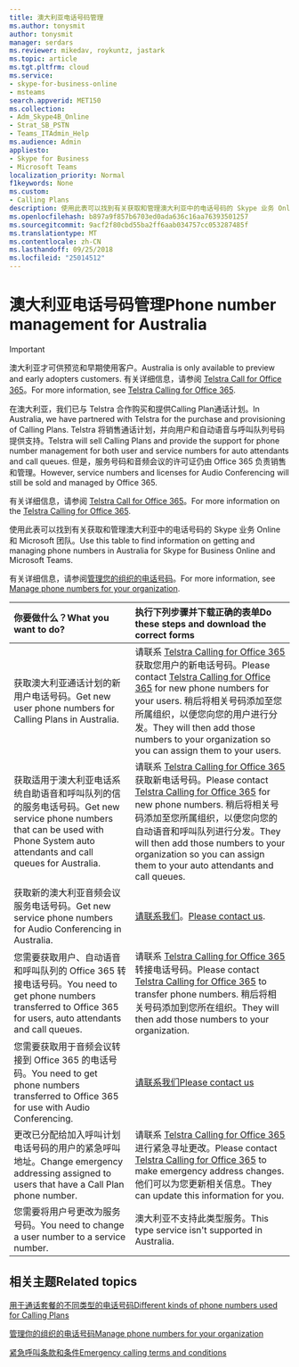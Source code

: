 ```yaml
---
title: 澳大利亚电话号码管理
ms.author: tonysmit
author: tonysmit
manager: serdars
ms.reviewer: mikedav, roykuntz, jastark
ms.topic: article
ms.tgt.pltfrm: cloud
ms.service:
- skype-for-business-online
- msteams
search.appverid: MET150
ms.collection:
- Adm_Skype4B_Online
- Strat_SB_PSTN
- Teams_ITAdmin_Help
ms.audience: Admin
appliesto:
- Skype for Business
- Microsoft Teams
localization_priority: Normal
f1keywords: None
ms.custom:
- Calling Plans
description: 使用此表可以找到有关获取和管理澳大利亚中的电话号码的 Skype 业务 Online 和 Microsoft 团队。
ms.openlocfilehash: b897a9f857b6703ed0ada636c16aa76393501257
ms.sourcegitcommit: 9acf2f80cbd55ba2ff6aab034757cc053287485f
ms.translationtype: MT
ms.contentlocale: zh-CN
ms.lasthandoff: 09/25/2018
ms.locfileid: "25014512"
---
```

# <a name="phone-number-management-for-australia"></a><span data-ttu-id="bcc66-103">澳大利亚电话号码管理</span><span class="sxs-lookup"><span data-stu-id="bcc66-103">Phone number management for Australia</span></span>
> [!IMPORTANT]
> <span data-ttu-id="bcc66-104">澳大利亚才可供预览和早期使用客户。</span><span class="sxs-lookup"><span data-stu-id="bcc66-104">Australia is only available to preview and early adopters customers.</span></span> <span data-ttu-id="bcc66-105">有关详细信息，请参阅 [Telstra Call for Office 365](https://aka.ms/TelstraVoicePlan)。</span><span class="sxs-lookup"><span data-stu-id="bcc66-105">For more information, see [Telstra Calling for Office 365](https://aka.ms/TelstraVoicePlan).</span></span>

<span data-ttu-id="bcc66-106">在澳大利亚，我们已与 Telstra 合作购买和提供Calling Plan通话计划。</span><span class="sxs-lookup"><span data-stu-id="bcc66-106">In Australia, we have partnered with Telstra for the purchase and provisioning of Calling Plans.</span></span> <span data-ttu-id="bcc66-107">Telstra 将销售通话计划，并向用户和自动语音与呼叫队列号码提供支持。</span><span class="sxs-lookup"><span data-stu-id="bcc66-107">Telstra will sell Calling Plans and provide the support for phone number management for both user and service numbers for auto attendants and call queues.</span></span> <span data-ttu-id="bcc66-108">但是，服务号码和音频会议的许可证仍由 Office 365 负责销售和管理。</span><span class="sxs-lookup"><span data-stu-id="bcc66-108">However, service numbers and licenses for Audio Conferencing will still be sold and managed by Office 365.</span></span>

<span data-ttu-id="bcc66-109">有关详细信息，请参阅 [Telstra Call for Office 365](https://aka.ms/TelstraVoicePlan)。</span><span class="sxs-lookup"><span data-stu-id="bcc66-109">For more information on the [Telstra Calling for Office 365](https://aka.ms/TelstraVoicePlan).</span></span>

<span data-ttu-id="bcc66-110">使用此表可以找到有关获取和管理澳大利亚中的电话号码的 Skype 业务 Online 和 Microsoft 团队。</span><span class="sxs-lookup"><span data-stu-id="bcc66-110">Use this table to find information on getting and managing phone numbers in Australia for Skype for Business Online and Microsoft Teams.</span></span>

<span data-ttu-id="bcc66-111">有关详细信息，请参阅[管理您的组织的电话号码](manage-phone-numbers-for-your-organization.md)。</span><span class="sxs-lookup"><span data-stu-id="bcc66-111">For more information, see  [Manage phone numbers for your organization](manage-phone-numbers-for-your-organization.md).</span></span>
  
|<span data-ttu-id="bcc66-112">**你要做什么？**</span><span class="sxs-lookup"><span data-stu-id="bcc66-112">**What you want to do?**</span></span>|<span data-ttu-id="bcc66-113">**执行下列步骤并下载正确的表单**</span><span class="sxs-lookup"><span data-stu-id="bcc66-113">**Do these steps and download the correct forms**</span></span>|
|:-----|:-----|
|<span data-ttu-id="bcc66-114">获取澳大利亚通话计划的新用户电话号码。</span><span class="sxs-lookup"><span data-stu-id="bcc66-114">Get new user phone numbers for Calling Plans in Australia.</span></span>   <br/> |<span data-ttu-id="bcc66-115">请联系 [Telstra  Calling for Office 365](https://aka.ms/TelstraVoicePlan) 获取您用户的新电话号码。</span><span class="sxs-lookup"><span data-stu-id="bcc66-115">Please contact [Telstra Calling for Office 365](https://aka.ms/TelstraVoicePlan) for new phone numbers for your users.</span></span> <span data-ttu-id="bcc66-116">稍后将相关号码添加至您所属组织，以便您向您的用户进行分发。</span><span class="sxs-lookup"><span data-stu-id="bcc66-116">They will then add those numbers to your organization so you can assign them to your users.</span></span> <br/>
|<span data-ttu-id="bcc66-117">获取适用于澳大利亚电话系统自助语音和呼叫队列的信的服务电话号码。</span><span class="sxs-lookup"><span data-stu-id="bcc66-117">Get new service phone numbers that can be used with Phone System auto attendants and call queues for Australia.</span></span> <br/> |<span data-ttu-id="bcc66-118">请联系 [Telstra  Calling for Office 365](https://aka.ms/TelstraVoicePlan) 获取新电话号码。</span><span class="sxs-lookup"><span data-stu-id="bcc66-118">Please contact [Telstra Calling for Office 365](https://aka.ms/TelstraVoicePlan) for new phone numbers.</span></span> <span data-ttu-id="bcc66-119">稍后将相关号码添加至您所属组织，以便您向您的自动语音和呼叫队列进行分发。</span><span class="sxs-lookup"><span data-stu-id="bcc66-119">They will then add those numbers to your organization so you can assign them to your auto attendants and call queues.</span></span> <br/>|
|<span data-ttu-id="bcc66-120">获取新的澳大利亚音频会议服务电话号码。</span><span class="sxs-lookup"><span data-stu-id="bcc66-120">Get new service phone numbers for Audio Conferencing in Australia.</span></span>   <br/> |<span data-ttu-id="bcc66-121">[请联系我们](mailto:ptnapac@microsoft.com)。</span><span class="sxs-lookup"><span data-stu-id="bcc66-121">[Please contact us](mailto:ptnapac@microsoft.com).</span></span>|
|<span data-ttu-id="bcc66-122">您需要获取用户、自动语音和呼叫队列的 Office 365 转接电话号码。</span><span class="sxs-lookup"><span data-stu-id="bcc66-122">You need to get phone numbers transferred to Office 365 for users, auto attendants and call queues.</span></span>  <br/> |<span data-ttu-id="bcc66-123">请联系 [Telstra  Calling for Office 365](https://aka.ms/TelstraVoicePlan) 转接电话号码。</span><span class="sxs-lookup"><span data-stu-id="bcc66-123">Please contact [Telstra Calling for Office 365](https://aka.ms/TelstraVoicePlan) to transfer phone numbers.</span></span> <span data-ttu-id="bcc66-124">稍后将相关号码添加到您所在组织。</span><span class="sxs-lookup"><span data-stu-id="bcc66-124">They will then add those numbers to your organization.</span></span>  <br/> |
|<span data-ttu-id="bcc66-125">您需要获取用于音频会议转接到 Office 365 的电话号码。</span><span class="sxs-lookup"><span data-stu-id="bcc66-125">You need to get phone numbers transferred to Office 365 for use with Audio Conferencing.</span></span>  |[<span data-ttu-id="bcc66-126">请联系我们</span><span class="sxs-lookup"><span data-stu-id="bcc66-126">Please contact us</span></span>](mailto:ptnapac@microsoft.com) |
|<span data-ttu-id="bcc66-127">更改已分配给加入呼叫计划电话号码的用户的紧急呼叫地址。</span><span class="sxs-lookup"><span data-stu-id="bcc66-127">Change emergency addressing assigned to users that have a Call Plan phone number.</span></span> |<span data-ttu-id="bcc66-128">请联系 [Telstra Calling for Office 365](https://aka.ms/TelstraVoicePlan) 进行紧急寻址更改。</span><span class="sxs-lookup"><span data-stu-id="bcc66-128">Please contact [Telstra Calling for Office 365](https://aka.ms/TelstraVoicePlan) to make emergency address changes.</span></span> <span data-ttu-id="bcc66-129">他们可以为您更新相关信息。</span><span class="sxs-lookup"><span data-stu-id="bcc66-129">They can update this information for you.</span></span>|
|<span data-ttu-id="bcc66-130">您需要将用户号更改为服务号码。</span><span class="sxs-lookup"><span data-stu-id="bcc66-130">You need to change a user number to a service number.</span></span> |<span data-ttu-id="bcc66-131">澳大利亚不支持此类型服务。</span><span class="sxs-lookup"><span data-stu-id="bcc66-131">This type service isn't supported in Australia.</span></span>

## <a name="related-topics"></a><span data-ttu-id="bcc66-132">相关主题</span><span class="sxs-lookup"><span data-stu-id="bcc66-132">Related topics</span></span>

[<span data-ttu-id="bcc66-133">用于通话套餐的不同类型的电话号码</span><span class="sxs-lookup"><span data-stu-id="bcc66-133">Different kinds of phone numbers used for Calling Plans</span></span>](../different-kinds-of-phone-numbers-used-for-calling-plans.md)

[<span data-ttu-id="bcc66-134">管理你的组织的电话号码</span><span class="sxs-lookup"><span data-stu-id="bcc66-134">Manage phone numbers for your organization</span></span>](manage-phone-numbers-for-your-organization.md)

[<span data-ttu-id="bcc66-135">紧急呼叫条款和条件</span><span class="sxs-lookup"><span data-stu-id="bcc66-135">Emergency calling terms and conditions</span></span>](../emergency-calling-terms-and-conditions.md)